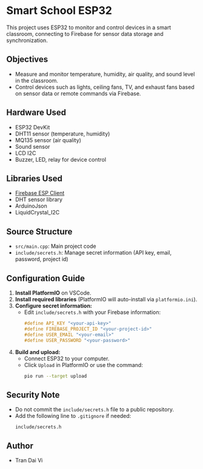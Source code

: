 # Smart School ESP32

This project uses ESP32 to monitor and control devices in a smart classroom, connecting to Firebase for sensor data storage and synchronization.

## Objectives
- Measure and monitor temperature, humidity, air quality, and sound level in the classroom.
- Control devices such as lights, ceiling fans, TV, and exhaust fans based on sensor data or remote commands via Firebase.

## Hardware Used
- ESP32 DevKit
- DHT11 sensor (temperature, humidity)
- MQ135 sensor (air quality)
- Sound sensor
- LCD I2C
- Buzzer, LED, relay for device control

## Libraries Used
- [Firebase ESP Client](https://github.com/mobizt/Firebase-ESP-Client)
- DHT sensor library
- ArduinoJson
- LiquidCrystal_I2C

## Source Structure
- `src/main.cpp`: Main project code
- `include/secrets.h`: Manage secret information (API key, email, password, project id)

## Configuration Guide
1. **Install PlatformIO** on VSCode.
2. **Install required libraries** (PlatformIO will auto-install via `platformio.ini`).
3. **Configure secret information:**
   - Edit `include/secrets.h` with your Firebase information:
     ```cpp
     #define API_KEY "<your-api-key>"
     #define FIREBASE_PROJECT_ID "<your-project-id>"
     #define USER_EMAIL "<your-email>"
     #define USER_PASSWORD "<your-password>"
     ```
4. **Build and upload:**
   - Connect ESP32 to your computer.
   - Click `Upload` in PlatformIO or use the command:
     ```sh
     pio run --target upload
     ```

## Security Note
- Do not commit the `include/secrets.h` file to a public repository.
- Add the following line to `.gitignore` if needed:
  ```
  include/secrets.h
  ```

## Author
- Tran Dai Vi
